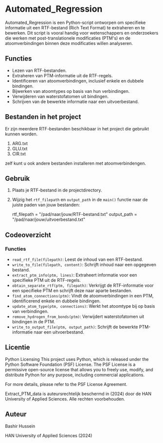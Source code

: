 # Automated_Regression

Automated_Regression is een Python-script ontworpen om specifieke informatie uit een RTF-bestand (Rich Text Format) te extraheren en te bewerken. 
Dit script is vooral handig voor wetenschappers en onderzoekers die werken met post-translationele modificaties (PTM's) en 
de atoomverbindingen binnen deze modificaties willen analyseren.

## Functies

- Lezen van RTF-bestanden.
- Extraheren van PTM-informatie uit de RTF-regels.
- Identificeren van atoomverbindingen, inclusief enkele en dubbele bindingen.
- Bijwerken van atoomtypes op basis van hun verbindingen.
- Verwijderen van waterstofatomen uit bindingen.
- Schrijven van de bewerkte informatie naar een uitvoerbestand.

## Bestanden in het project

  Er zijn meerdere RTF-bestanden beschikbaar in het project die gebruikt kunnen worden. 
  1. ARG.txt
  2. GLU.txt
  3. CIR.txt

  zelf kunt u ook andere bestanden installeren met atoomverbindengen. 



## Gebruik

1. Plaats je RTF-bestand in de projectdirectory.

2. Wijzig het `rtf_filepath` en `output_path` in de `main()` functie naar de juiste paden van jouw bestanden:

  
    rtf_filepath = "/pad/naar/jouw/RTF-bestand.txt"
    output_path = "/pad/naar/jouw/uitvoerbestand.txt"
  

## Codeoverzicht

### Functies

- `read_rtf_file(filepath)`: Leest de inhoud van een RTF-bestand.
- `write_to_file(filepath, content)`: Schrijft inhoud naar een opgegeven bestand.
- `extract_ptm_info(ptm, lines)`: Extraheert informatie voor een specifieke PTM uit de RTF-regels.
- `obtain_separate_rtf(ptm, filepath)`: Verkrijgt de RTF-informatie voor een specifieke PTM en schrijft deze naar aparte bestanden.
- `find_atom_connections(ptm)`: Vindt de atoomverbindingen in een PTM, identificerend enkele en dubbele bindingen.
- `update_atom_type(ptm, connections)`: Werkt het atoomtype bij op basis van verbindingen.
- `remove_hydrogen_from_bonds(ptm)`: Verwijdert waterstofatomen uit bindingen in de PTM.
- `write_to_output_file(ptm, output_path)`: Schrijft de bewerkte PTM-informatie naar een uitvoerbestand.

## Licentie
Python Licensing
This project uses Python, which is released under the Python Software Foundation (PSF) License. 
The PSF License is a permissive open-source license that allows you to freely use, modify, and distribute Python for any purpose, including commercial applications.

For more details, please refer to the PSF License Agreement.

Extract_PTM_data is auteursrechtelijk beschermd in (2024) door de HAN University of Applied Sciences. Alle rechten voorbehouden.

## Auteur
Bashir Hussein

HAN University of Applied Sciences (2024)
